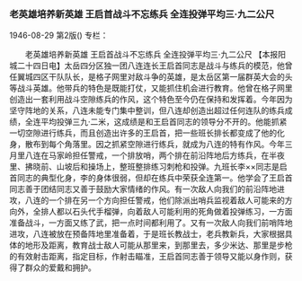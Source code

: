 ### 老英雄培养新英雄  王启首战斗不忘练兵  全连投弹平均三·九二公尺

1946-08-29
第2版()
专栏：

　　老英雄培养新英雄
    王启首战斗不忘练兵
    全连投弹平均三·九二公尺
    【本报阳城二十四日电】太岳四分区独一团八连连长王启首同志是战斗与练兵的模范，他曾任翼城四区干队队长，是格子网里对敌斗争的英雄，是太岳区第一届群英大会的头等战斗英雄。他带兵的特色是既能打仗，又能抓住机会进行教育。他曾在格子网里创造出一套利用战斗空隙练兵的作风，这个特色至今仍在保持和发挥着。今年因为坚守阵地的关系，八连未能专门集中整训，但八连却创造出超过任何连队的练兵成绩，全连平均投弹三九·二米，这成绩是和王启首同志的领导分不开的。他能抓紧一切空隙进行练兵，而且创造出许多的王启首，把一些班长排长都变成了他的化身，散布到每个角落里。因之抓紧空隙进行练兵，就成为八连的特有作风。今年三月里八连在马家岭担任警戒，一个排放哨，两个排在前沿阵地后方练兵，在半夜里、拂晓前、山坡后和操场上，整班整排练习刺枪和投弹。九班长李××同志是启首同志的典型化身，李的身体很弱，但却在练兵中荣获全连第一。他学会了王启首同志善于团结同志又善于鼓励大家情绪的作风。有一次敌人向我们的前沿阵地进攻，八连的一个排在另一个方向担任警戒，他们除派出哨兵监视着敌人可能来的方向外，全排人都以石头代手榴弹，向着敌人可能利用的死角做着投弹练习，一方面准备战斗，一方面又练了武，把一点时间都利用了。又有一次敌人向我们前哨阵地进攻，八连被放在预备阵地里准备着，于是班长教战士，老兵教新兵，大家根据具体的地形及距离，教育战士敌人可能从那里来，到那里去，多少米达、那里是步枪的有效射击距离，指定目标，作射击瞄准，王启首同志善于领导又能以身作则，获得了群众的爱戴和拥护。
